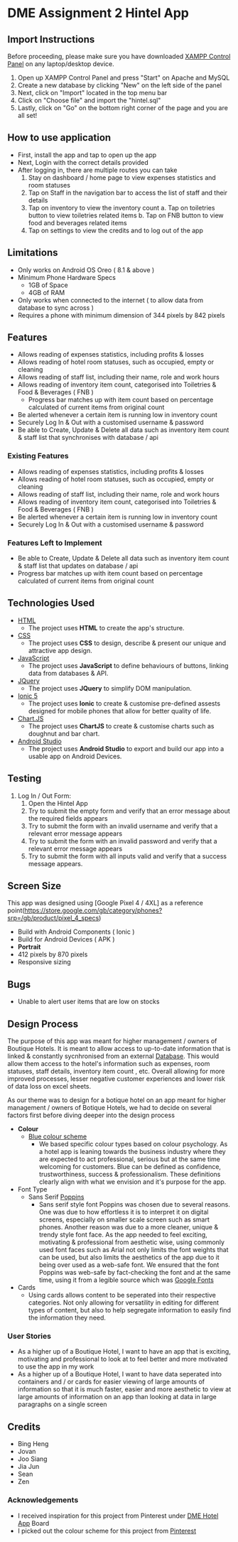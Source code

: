 # DME Assignment 2 Hintel App

## Import Instructions

Before proceeding, please make sure you have downloaded [XAMPP Control Panel](https://www.apachefriends.org/index.html) on any laptop/desktop device.
1. Open up XAMPP Control Panel and press "Start" on Apache and MySQL
2. Create a new database by clicking "New" on the left side of the panel
3. Next, click on "Import" located in the top menu bar
4. Click on "Choose file" and import the "hintel.sql"
5. Lastly, click on "Go" on the bottom right corner of the page and you are all set!

## How to use application
   - First, install the app and tap to open up the app
   - Next, Login with the correct details provided
   - After logging in, there are multiple routes you can take
      1. Stay on dashboard / home page to view expenses statistics and room statuses
      2. Tap on Staff in the navigation bar to access the list of staff and their details
      3. Tap on inventory to view the inventory count
         a. Tap on toiletries button to view toiletries related items
         b. Tap on FNB button to view food and beverages related items
      4. Tap on settings to view the credits and to log out of the app

## Limitations
   - Only works on Android OS Oreo ( 8.1 & above )
   - Minimum Phone Hardware Specs
     - 1GB of Space
     - 4GB of RAM
   - Only works when connected to the internet ( to allow data from database to sync across )
   - Requires a phone with minimum dimension of 344 pixels by 842 pixels

## Features
- Allows reading of expenses statistics, including profits & losses
- Allows reading of hotel room statuses, such as occupied, empty or cleaning
- Allows reading of staff list, including their name, role and work hours
- Allows reading of inventory item count, categorised into Toiletries & Food & Beverages ( FNB )
   - Progress bar matches up with item count based on percentage calculated of current items from original count
- Be alerted whenever a certain item is running low in inventory count
- Securely Log In & Out with a customised username & password
- Be able to Create, Update & Delete all data such as inventory item count & staff list that synchronises with database / api
 
### Existing Features
- Allows reading of expenses statistics, including profits & losses
- Allows reading of hotel room statuses, such as occupied, empty or cleaning
- Allows reading of staff list, including their name, role and work hours
- Allows reading of inventory item count, categorised into Toiletries & Food & Beverages ( FNB )
- Be alerted whenever a certain item is running low in inventory count
- Securely Log In & Out with a customised username & password

### Features Left to Implement
- Be able to Create, Update & Delete all data such as inventory item count & staff list that updates on database / api
- Progress bar matches up with item count based on percentage calculated of current items from original count

## Technologies Used
- [HTML](https://html.com/)
    - The project uses **HTML** to create the app's structure.
- [CSS](https://developer.mozilla.org/en-US/docs/Web/CSS)
    - The project uses **CSS** to design, describe & present our unique and attractive app design.
- [JavaScript](https://www.javascript.com/)
    - The project uses **JavaScript** to define behaviours of buttons, linking data from databases & API.
- [JQuery](https://jquery.com)
    - The project uses **JQuery** to simplify DOM manipulation.
- [Ionic 5](https://ionicframework.com/)
    - The project uses **Ionic** to create & customise pre-defined assests designed for mobile phones that allow for better quality of life.
- [Chart.JS](https://www.chartjs.org/)
    - The project uses **ChartJS** to create & customise charts such as doughnut and bar chart.
- [Android Studio](https://developer.android.com/studio)
    - The project uses **Android Studio** to export and build our app into a usable app on Android Devices.

## Testing

1. Log In / Out Form:
    1. Open the Hintel App
    2. Try to submit the empty form and verify that an error message about the required fields appears
    3. Try to submit the form with an invalid username and verify that a relevant error message appears
    4. Try to submit the form with an invalid password and verify that a relevant error message appears
    5. Try to submit the form with all inputs valid and verify that a success message appears.

## Screen Size

This app was designed using [Google Pixel 4 / 4XL] as a reference point(https://store.google.com/gb/category/phones?srp=/gb/product/pixel_4_specs)
   - Build with Android Components ( Ionic )
   - Build for Android Devices ( APK )
   - **Portrait** 
   - 412 pixels by 870 pixels
   - Responsive sizing

## Bugs
   - Unable to alert user items that are low on stocks

## Design Process

The purpose of this app was meant for higher management / owners of Boutique Hotels. It is meant to allow access to up-to-date information that is linked & constantly sycnhronised from an external [Database](https://github.com/jov-ahn/DDWA-Assg2.git). This would allow them access to the hotel's information such as expenses, room statuses, staff details, inventory item count , etc. Overall allowing for more improved processes, lesser negative customer experiences and lower risk of data loss on excel sheets.

As our theme was to design for a botique hotel on an app meant for higher management / owners of Botique Hotels, we had to decide on several factors first before diving deeper into the design process
- **Colour**
  - [Blue colour scheme](https://pin.it/4FIJtXo)
     - We based specific colour types based on colour psychology. As a hotel app is leaning towards the business industry where they are expected to act professional, serious but at the same time welcoming for customers. Blue can be defined as confidence, trustworthiness, success & professionalism. These definitions clearly align with what we envision and it's purpose for the app.
- Font Type
  - Sans Serif [Poppins](https://fonts.google.com/specimen/Poppins?query=poppins&preview.text_type=custom#license)
    - Sans serif style font Poppins was chosen due to several reasons. One was due to how effortless it is to interpret it on digital screens, especially on smaller scale screen such as smart phones. Another reason was due to a more cleaner, unique & trendy style font face. As the app needed to feel exciting, motivating & professional from aesthetic wise, using commonly used font faces such as Arial not only limits the font weights that can be used, but also limits the aesthetics of the app due to it being over used as a web-safe font. We ensured that the font Poppins was web-safe by fact-checking the font and at the same time, using it from a legible source which was [Google Fonts](https://fonts.google.com/specimen/Poppins?query=poppins&preview.text_type=custom&preview.text=the%20fried%20food#license)
- Cards
  - Using cards allows content to be seperated into their respective categories. Not only allowing for versatility in editing for different types of content, but also to help   segregate information to easily find the information they need.

### User Stories
  - As a higher up of a Boutique Hotel, I want to have an app that is exciting, motivating and professional to look at to feel better and more motivated to use the app in my work
  - As a higher up of a Boutique Hotel, I want to have data seperated into containers and / or cards for easier viewing of large amounts of information so that it is much faster, easier and more aesthetic to view at large amounts of information on an app than looking at data in large paragraphs on a single screen

## Credits
- Bing Heng
- Jovan
- Joo Siang
- Jia Jun
- Sean
- Zen

### Acknowledgements
- I received inspiration for this project from Pinterest under [DME Hotel App](https://pin.it/6wsIEbe) Board
- I picked out the colour scheme for this project from [Pinterest](https://www.pinterest.com/pin/699395017130678878/)
